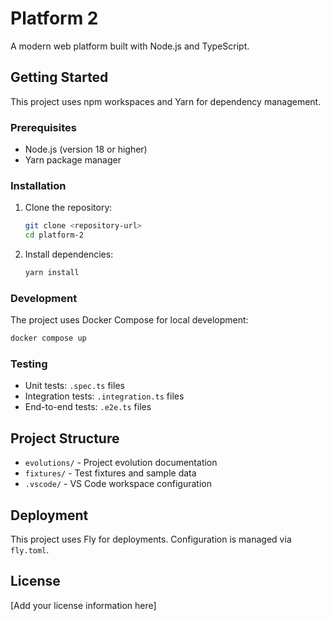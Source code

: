 # Platform 2

A modern web platform built with Node.js and TypeScript.

## Getting Started

This project uses npm workspaces and Yarn for dependency management.

### Prerequisites

- Node.js (version 18 or higher)
- Yarn package manager

### Installation

1. Clone the repository:
   ```bash
   git clone <repository-url>
   cd platform-2
   ```

2. Install dependencies:
   ```bash
   yarn install
   ```

### Development

The project uses Docker Compose for local development:

```bash
docker compose up
```

### Testing

- Unit tests: `.spec.ts` files
- Integration tests: `.integration.ts` files
- End-to-end tests: `.e2e.ts` files

## Project Structure

- `evolutions/` - Project evolution documentation
- `fixtures/` - Test fixtures and sample data
- `.vscode/` - VS Code workspace configuration

## Deployment

This project uses Fly for deployments. Configuration is managed via `fly.toml`.

## License

[Add your license information here]
